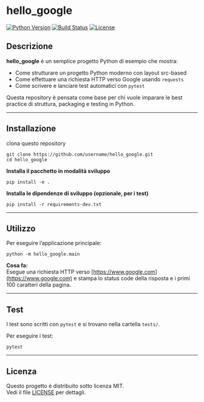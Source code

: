 # hello_google

[![Python Version](https://img.shields.io/badge/python-3.8%2B-blue)](https://www.python.org/)
[![Build Status](https://img.shields.io/badge/build-passing-brightgreen)](#)
[![License](https://img.shields.io/badge/license-MIT-green)](LICENSE)

## Descrizione

**hello_google** è un semplice progetto Python di esempio che mostra:
- Come strutturare un progetto Python moderno con layout src-based
- Come effettuare una richiesta HTTP verso Google usando `requests`
- Come scrivere e lanciare test automatici con `pytest`

Questa repository è pensata come base per chi vuole imparare le best practice di struttura, packaging e testing in Python.

---

## Installazione
clona questo repository
```shell
git clone https://github.com/username/hello_google.git
cd hello_google
```

**Installa il pacchetto in modalità sviluppo**
```shell
pip install -e .
```

**Installa le dipendenze di sviluppo (opzionale, per i test)**
```shell
pip install -r requirements-dev.txt
```

---

## Utilizzo

Per eseguire l’applicazione principale:
```shell
python -m hello_google.main
```


**Cosa fa:**  
Esegue una richiesta HTTP verso [https://www.google.com](https://www.google.com) e stampa lo status code della risposta e i primi 100 caratteri della pagina.

---

## Test

I test sono scritti con `pytest` e si trovano nella cartella `tests/`.

Per eseguire i test:
```ssh
pytest
```
---
## Licenza

Questo progetto è distribuito sotto licenza MIT.  
Vedi il file [LICENSE](LICENSE) per dettagli.